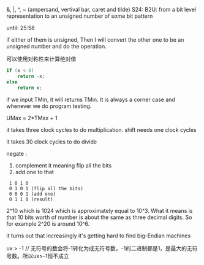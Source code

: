 
&, |, ^, ~ (ampersand, vertival bar, caret and tilde)
S24: B2U: from a bit level representation to an unsigned number of some bit pattern

until: 25:58

<!-- Then I'll treat themn as a signed case,  -->
if either of them is unsigned, Then I will convert the other one to be an unsigned number and do the operation.

可以使用对称性来计算绝对值

```c
if (x < 0)
    return -x;
else
    return x;
```
if we input TMin, it will returns TMin.
It is always a corner case and whenever we do program testing.

UMax = 2*TMax + 1

it takes three clock cycles to do multiplication.
shift needs one clock cycles

it takes 30 clock cycles to do divide

negate :
1. complement it meaning flip all the bits
2. add one to that

```
 1 0 1 0
 0 1 0 1 (flip all the bits)
 0 0 0 1 (add one)
 0 1 1 0 (result)
 ```

2^10 which is 1024 which is approximately equal to 10^3.
What it means is that 10 bits worth of number is about the same as three decimal digits.
So for example 2^20 is around 10^6.

it turns out that increasingly it's getting hard to find big-Endian machines

ux > -1 // 无符号的数会将-1转化为成无符号数，-1的二进制都是1，是最大的无符号数。所以ux>-1恒不成立